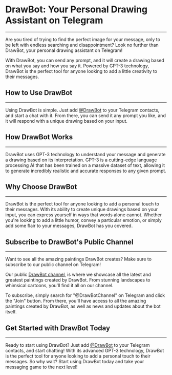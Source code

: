 # DrawBot: Your Personal Drawing Assistant on Telegram

---

Are you tired of trying to find the perfect image for your message, only to be left with endless searching and disappointment? Look no further than DrawBot, your personal drawing assistant on Telegram!

With DrawBot, you can send any prompt, and it will create a drawing based on what you say and how you say it. Powered by GPT-3 technology, DrawBot is the perfect tool for anyone looking to add a little creativity to their messages.

## How to Use DrawBot

---

Using DrawBot is simple. Just add <a href="https://t.me/DrawGPTBot" target="_blank">@DrawBot</a> to your Telegram contacts, and start a chat with it. From there, you can send it any prompt you like, and it will respond with a unique drawing based on your input.

## How DrawBot Works

---

DrawBot uses GPT-3 technology to understand your message and generate a drawing based on its interpretation. GPT-3 is a cutting-edge language processing AI that has been trained on a massive dataset of text, allowing it to generate incredibly realistic and accurate responses to any given prompt.

## Why Choose DrawBot

---

DrawBot is the perfect tool for anyone looking to add a personal touch to their messages. With its ability to create unique drawings based on your input, you can express yourself in ways that words alone cannot. Whether you're looking to add a little humor, convey a particular emotion, or simply add some flair to your messages, DrawBot has you covered.

## Subscribe to DrawBot's Public Channel

---

Want to see all the amazing paintings DrawBot creates? Make sure to subscribe to our public channel on Telegram!

Our public <a href="https://t.me/drawGPTBotPictures" target="_blank">DrawBot channel</a>, is where we showcase all the latest and greatest paintings created by DrawBot. From stunning landscapes to whimsical cartoons, you'll find it all on our channel.

To subscribe, simply search for "@DrawBotChannel" on Telegram and click the "Join" button. From there, you'll have access to all the amazing paintings created by DrawBot, as well as news and updates about the bot itself.

## Get Started with DrawBot Today

---

Ready to start using DrawBot? Just add <a href="https://t.me/DrawGPTBot" target="_blank">@DrawBot</a> to your Telegram contacts, and start chatting! With its advanced GPT-3 technology, DrawBot is the perfect tool for anyone looking to add a personal touch to their messages. So why wait? Start using DrawBot today and take your messaging game to the next level!
